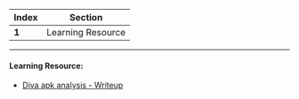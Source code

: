 Index | Section
---   | ---
**1** | Learning Resource

---

#### Learning Resource:

* [Diva apk analysis - Writeup](https://reversingbinaries.in/diva-apk-analysis/)
